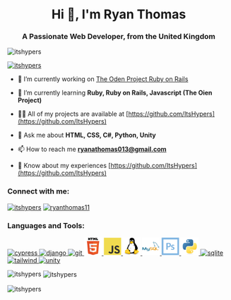 <h1 align="center">Hi 👋, I'm Ryan Thomas</h1>
<h3 align="center">A Passionate Web Developer, from the United Kingdom</h3>

<p align="left"> <img src="https://komarev.com/ghpvc/?username=itshypers&label=Profile%20views&color=0e75b6&style=flat" alt="itshypers" /> </p>

<p align="left"> <a href="https://github.com/ryo-ma/github-profile-trophy"><img src="https://github-profile-trophy.vercel.app/?username=itshypers" alt="itshypers" /></a> </p>

- 🔭 I’m currently working on [The Oden Project Ruby on Rails](https://github.com/ItsHypers)

- 🌱 I’m currently learning **Ruby, Ruby on Rails, Javascript (The Oien Project)**

- 👨‍💻 All of my projects are available at [https://github.com/ItsHypers](https://github.com/ItsHypers)

- 💬 Ask me about **HTML, CSS, C#, Python, Unity**

- 📫 How to reach me **ryanathomas013@gmail.com**

- 📄 Know about my experiences [https://github.com/ItsHypers](https://github.com/ItsHypers)


<h3 align="left">Connect with me:</h3>
<p align="left">
<a href="https://codepen.io/itshypers" target="blank"><img align="center" src="https://raw.githubusercontent.com/rahuldkjain/github-profile-readme-generator/master/src/images/icons/Social/codepen.svg" alt="itshypers" height="30" width="40" /></a>
<a href="https://linkedin.com/in/ryanthomas11" target="blank"><img align="center" src="https://raw.githubusercontent.com/rahuldkjain/github-profile-readme-generator/master/src/images/icons/Social/linked-in-alt.svg" alt="ryanthomas11" height="30" width="40" /></a>
</p>

<h3 align="left">Languages and Tools:</h3>
<p align="left"> <a href="https://www.cypress.io" target="_blank" rel="noreferrer"> <img src="https://raw.githubusercontent.com/simple-icons/simple-icons/6e46ec1fc23b60c8fd0d2f2ff46db82e16dbd75f/icons/cypress.svg" alt="cypress" width="40" height="40"/> </a> <a href="https://www.djangoproject.com/" target="_blank" rel="noreferrer"> <img src="https://cdn.worldvectorlogo.com/logos/django.svg" alt="django" width="40" height="40"/> </a> <a href="https://git-scm.com/" target="_blank" rel="noreferrer"> <img src="https://www.vectorlogo.zone/logos/git-scm/git-scm-icon.svg" alt="git" width="40" height="40"/> </a> <a href="https://www.w3.org/html/" target="_blank" rel="noreferrer"> <img src="https://raw.githubusercontent.com/devicons/devicon/master/icons/html5/html5-original-wordmark.svg" alt="html5" width="40" height="40"/> </a> <a href="https://developer.mozilla.org/en-US/docs/Web/JavaScript" target="_blank" rel="noreferrer"> <img src="https://raw.githubusercontent.com/devicons/devicon/master/icons/javascript/javascript-original.svg" alt="javascript" width="40" height="40"/> </a> <a href="https://www.linux.org/" target="_blank" rel="noreferrer"> <img src="https://raw.githubusercontent.com/devicons/devicon/master/icons/linux/linux-original.svg" alt="linux" width="40" height="40"/> </a> <a href="https://www.mysql.com/" target="_blank" rel="noreferrer"> <img src="https://raw.githubusercontent.com/devicons/devicon/master/icons/mysql/mysql-original-wordmark.svg" alt="mysql" width="40" height="40"/> </a> <a href="https://www.photoshop.com/en" target="_blank" rel="noreferrer"> <img src="https://raw.githubusercontent.com/devicons/devicon/master/icons/photoshop/photoshop-line.svg" alt="photoshop" width="40" height="40"/> </a> <a href="https://www.python.org" target="_blank" rel="noreferrer"> <img src="https://raw.githubusercontent.com/devicons/devicon/master/icons/python/python-original.svg" alt="python" width="40" height="40"/> </a> <a href="https://www.sqlite.org/" target="_blank" rel="noreferrer"> <img src="https://www.vectorlogo.zone/logos/sqlite/sqlite-icon.svg" alt="sqlite" width="40" height="40"/> </a> <a href="https://tailwindcss.com/" target="_blank" rel="noreferrer"> <img src="https://www.vectorlogo.zone/logos/tailwindcss/tailwindcss-icon.svg" alt="tailwind" width="40" height="40"/> </a> <a href="https://unity.com/" target="_blank" rel="noreferrer"> <img src="https://www.vectorlogo.zone/logos/unity3d/unity3d-icon.svg" alt="unity" width="40" height="40"/> </a> </p>

<p><img align="left" src="https://github-readme-stats.vercel.app/api/top-langs?username=itshypers&show_icons=true&locale=en&layout=compact" alt="itshypers" /></p>

<p>&nbsp;<img align="center" src="https://github-readme-stats.vercel.app/api?username=itshypers&show_icons=true&locale=en" alt="itshypers" /></p>

<p><img align="center" src="https://github-readme-streak-stats.herokuapp.com/?user=itshypers&" alt="itshypers" /></p>

